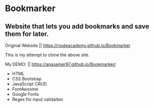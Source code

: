 # Bookmarker
## Website that lets you add bookmarks and save them for later.


Original Website || https://routeacademy.github.io/Bookmarker

This is my attempt to clone the above site.

My DEMO: ||  https://anasamer97.github.io/Bookmarker/

- HTML
- CSS Bootstrap
- JavaScript CRUD
- FontAwsome
- Google Fonts
- Regex for input validaiton
